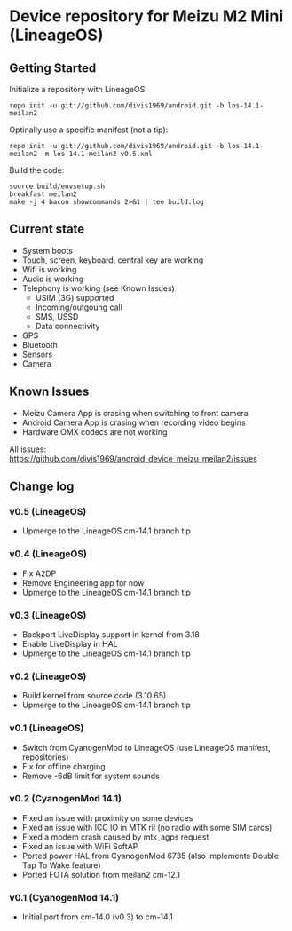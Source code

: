 Device repository for Meizu M2 Mini (LineageOS)
===========================

Getting Started
---------------

Initialize a repository with LineageOS:

    repo init -u git://github.com/divis1969/android.git -b los-14.1-meilan2

Optinally use a specific manifest (not a tip):

    repo init -u git://github.com/divis1969/android.git -b los-14.1-meilan2 -m los-14.1-meilan2-v0.5.xml

Build the code:

    source build/envsetup.sh
    breakfast meilan2
    make -j 4 bacon showcommands 2>&1 | tee build.log

Current state
-------------

- System boots
- Touch, screen, keyboard, central key are working
- Wifi is working
- Audio is working
- Telephony is working (see Known Issues)
    - USIM (3G) supported
    - Incoming/outgoung call
    - SMS, USSD
    - Data connectivity
- GPS
- Bluetooth
- Sensors
- Camera

Known Issues
-------------
- Meizu Camera App is crasing when switching to front camera
- Android Camera App is crasing when recording video begins
- Hardware OMX codecs are not working

All issues: https://github.com/divis1969/android_device_meizu_meilan2/issues

Change log
----------

### v0.5 (LineageOS)
- Upmerge to the LineageOS cm-14.1 branch tip

### v0.4 (LineageOS)
- Fix A2DP
- Remove Engineering app for now
- Upmerge to the LineageOS cm-14.1 branch tip

### v0.3 (LineageOS)
- Backport LiveDisplay support in kernel from 3.18
- Enable LiveDisplay in HAL
- Upmerge to the LineageOS cm-14.1 branch tip

### v0.2 (LineageOS)
- Build kernel from source code (3.10.65)
- Upmerge to the LineageOS cm-14.1 branch tip

### v0.1 (LineageOS)
- Switch from CyanogenMod to LineageOS (use LineageOS manifest, repositories)
- Fix for offline charging
- Remove -6dB limit for system sounds

### v0.2 (CyanogenMod 14.1)
- Fixed an issue with proximity on some devices
- Fixed an issue with ICC IO in MTK ril (no radio with some SIM cards)
- Fixed a modem crash caused by mtk_agps request
- Fixed an issue with WiFi SoftAP
- Ported power HAL from CyanogenMod 6735 (also implements Double Tap To Wake feature)
- Ported FOTA solution from meilan2 cm-12.1

### v0.1 (CyanogenMod 14.1)
- Initial port from cm-14.0 (v0.3) to cm-14.1

